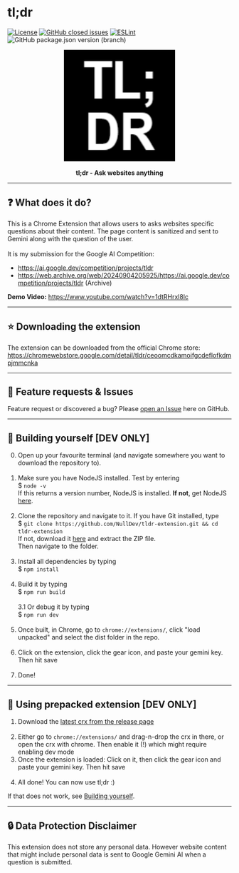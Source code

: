 # tl;dr
[![License](https://img.shields.io/github/license/NullDev/tldr-extension?label=License&logo=Creative%20Commons)](https://github.com/NullDev/tldr-extension/blob/master/LICENSE) [![GitHub closed issues](https://img.shields.io/github/issues-closed-raw/NullDev/tldr-extension?logo=Cachet)](https://github.com/NullDev/tldr-extension/issues?q=is%3Aissue+is%3Aclosed) [![ESLint](https://github.com/NullDev/tldr-extension/actions/workflows/eslint.yml/badge.svg)](https://github.com/NullDev/tldr-extension/actions/workflows/eslint.yml) ![GitHub package.json version (branch)](https://img.shields.io/github/package-json/v/NullDev/tldr-extension/master?label=version)

<p align="center"><img height="250" width="auto" src="/icons/icon128.png" /></p>
<p align="center"><b>tl;dr - Ask websites anything</b></p>
<hr>

## :question: What does it do?

This is a Chrome Extension that allows users to asks websites specific questions about their content. The page content is sanitized and sent to Gemini along with the question of the user. <br><br>
It is my submission for the Google AI Competition: 
- https://ai.google.dev/competition/projects/tldr
- https://web.archive.org/web/20240904205925/https://ai.google.dev/competition/projects/tldr (Archive)

**Demo Video:** https://www.youtube.com/watch?v=1dtRHrxl8lc

<hr>

## :star: Downloading the extension

The extension can be downloaded from the official Chrome store: <br>
https://chromewebstore.google.com/detail/tldr/ceoomcdkamoifgcdeflofkdmpjmmcnka

<hr>

## :diamond_shape_with_a_dot_inside: Feature requests & Issues

Feature request or discovered a bug? Please [open an Issue](https://github.com/NullDev/tldr-extension/issues/new/choose) here on GitHub.

<hr>

## :wrench: Building yourself [DEV ONLY]

0. Open up your favourite terminal (and navigate somewhere you want to download the repository to). <br><br>
1. Make sure you have NodeJS installed. Test by entering <br>
$ `node -v` <br>
If this returns a version number, NodeJS is installed. **If not**, get NodeJS <a href="https://nodejs.org/en/download/package-manager/">here</a>. <br><br>
2. Clone the repository and navigate to it. If you have Git installed, type <br>
$ `git clone https://github.com/NullDev/tldr-extension.git && cd tldr-extension` <br>
If not, download it <a href="https://github.com/NullDev/tldr-extension/archive/master.zip">here</a> and extract the ZIP file.<br>
Then navigate to the folder.<br><br>
3. Install all dependencies by typing <br>
$ `npm install`<br><br>
3. Build it by typing <br>
$ `npm run build`<br><br>
3.1 Or debug it by typing <br>
$ `npm run dev`<br><br>
4. Once built, in Chrome, go to `chrome://extensions/`, click "load unpacked" and select the dist folder in the repo. <br><br>
5. Click on the extension, click the gear icon, and paste your gemini key. Then hit save <br><br>
6. Done!

<hr>

## :satellite: Using prepacked extension [DEV ONLY]

1. Download the [latest crx from the release page](https://github.com/NullDev/tldr-extension/releases) <br><br>
2. Either go to `chrome://extensions/` and drag-n-drop the crx in there, or open the crx with chrome. Then enable it (!) which might require enabling dev mode
3. Once the extension is loaded: Click on it, then click the gear icon and paste your gemini key. Then hit save <br><br>
4. All done! You can now use tl;dr :) 

If that does not work, see [Building yourself](#wrench-building-yourself).

<hr>

## :lock: Data Protection Disclaimer

This extension does not store any personal data. However website content that might include personal data is sent to Google Gemini AI when a question is submitted.
